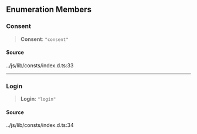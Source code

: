 ## Enumeration Members

### Consent

> **Consent**: `"consent"`

#### Source

../js/lib/consts/index.d.ts:33

---

### Login

> **Login**: `"login"`

#### Source

../js/lib/consts/index.d.ts:34
